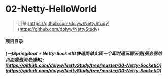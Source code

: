 # 02-Netty-HelloWorld

> 目录:[https://github.com/dolyw/NettyStudy](https://github.com/dolyw/NettyStudy)

#### 项目目录

##### (一)SpringBoot + Netty-SocketIO快速简单实现一个即时通讯聊天室(服务器给页面推送消息通知): [https://github.com/dolyw/NettyStudy/tree/master/00-Netty-SocketIO](https://github.com/dolyw/NettyStudy/tree/master/00-Netty-SocketIO)

